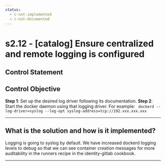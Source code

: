 ```yaml
---
status:
  - c-not-implemented
  - c-not-documented
---
```


# s2.12 - \[catalog\] Ensure centralized and remote logging is configured

## Control Statement

## Control Objective

**Step 1**: Set up the desired log driver following its documentation.    **Step 2**: Start the docker daemon using that logging driver.    For example:  ```  dockerd --log-driver=syslog --log-opt syslog-address=tcp://192.xxx.xxx.xxx  ```

______________________________________________________________________

## What is the solution and how is it implemented?

Logging is going to syslog by default.  We have increased dockerd logging
levels to debug so that we can see container creation messages for more
auditability in the runners recipe in the identity-gitlab cookbook.

______________________________________________________________________
